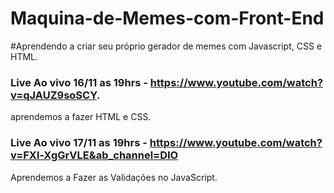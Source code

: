 # Maquina-de-Memes-com-Front-End



#Aprendendo a criar seu próprio gerador de memes com Javascript, CSS e HTML.

### Live Ao vivo  16/11 as 19hrs - https://www.youtube.com/watch?v=qJAUZ9soSCY.
aprendemos a fazer HTML e CSS.

### Live Ao vivo  17/11 as 19hrs - https://www.youtube.com/watch?v=FXl-XgGrVLE&ab_channel=DIO
Aprendemos a Fazer as Validações no JavaScript. 



